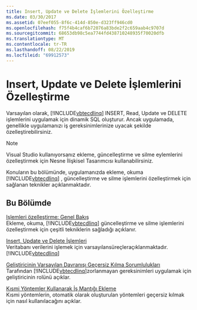 ```yaml
---
title: Insert, Update ve Delete İşlemlerini Özelleştirme
ms.date: 03/30/2017
ms.assetid: 07eef055-8f6c-414d-850e-d323ff946cd0
ms.openlocfilehash: f75f4b4caf6b72076a83bde2f2c659aab4c9707d
ms.sourcegitcommit: 68653db98c5ea7744fd438710248935f70020dfb
ms.translationtype: MT
ms.contentlocale: tr-TR
ms.lasthandoff: 08/22/2019
ms.locfileid: "69912573"
---
```

# <a name="customizing-insert-update-and-delete-operations"></a>Insert, Update ve Delete İşlemlerini Özelleştirme
Varsayılan olarak, [!INCLUDE[vbtecdlinq](../../../../../../includes/vbtecdlinq-md.md)] INSERT, Read, Update ve DELETE işlemlerini uygulamak için dinamik SQL oluşturur. Ancak uygulamada, genellikle uygulamanızı iş gereksinimlerinize uyacak şekilde özelleştirebilirsiniz.  
  
> [!NOTE]
> Visual Studio kullanıyorsanız ekleme, güncelleştirme ve silme eylemlerini özelleştirmek için Nesne İlişkisel Tasarımcısı kullanabilirsiniz.  
  
 Konuların bu bölümünde, uygulamanızda ekleme, okuma [!INCLUDE[vbtecdlinq](../../../../../../includes/vbtecdlinq-md.md)] , güncelleştirme ve silme işlemlerini özelleştirmek için sağlanan teknikler açıklanmaktadır.  
  
## <a name="in-this-section"></a>Bu Bölümde  
 [Işlemleri özelleştirme: Genel Bakış](../../../../../../docs/framework/data/adonet/sql/linq/customizing-operations-overview.md)  
 Ekleme, okuma, [!INCLUDE[vbtecdlinq](../../../../../../includes/vbtecdlinq-md.md)] güncelleştirme ve silme işlemlerini özelleştirmek için çeşitli tekniklerin sağladığı açıklanır.  
  
 [Insert, Update ve Delete İşlemleri](../../../../../../docs/framework/data/adonet/sql/linq/insert-update-and-delete-operations.md)  
 Veritabanı verilerini işlemek için varsayılansüreçleraçıklanmaktadır.[!INCLUDE[vbtecdlinq](../../../../../../includes/vbtecdlinq-md.md)]  
  
 [Geliştiricinin Varsayılan Davranışı Geçersiz Kılma Sorumlulukları](../../../../../../docs/framework/data/adonet/sql/linq/responsibilities-of-the-developer-in-overriding-default-behavior.md)  
 Tarafından [!INCLUDE[vbtecdlinq](../../../../../../includes/vbtecdlinq-md.md)]zorlanmayan gereksinimleri uygulamak için geliştiricinin rolünü açıklar.  
  
 [Kısmi Yöntemler Kullanarak İş Mantığı Ekleme](../../../../../../docs/framework/data/adonet/sql/linq/adding-business-logic-by-using-partial-methods.md)  
 Kısmi yöntemlerin, otomatik olarak oluşturulan yöntemleri geçersiz kılmak için nasıl kullanılacağını açıklar.
